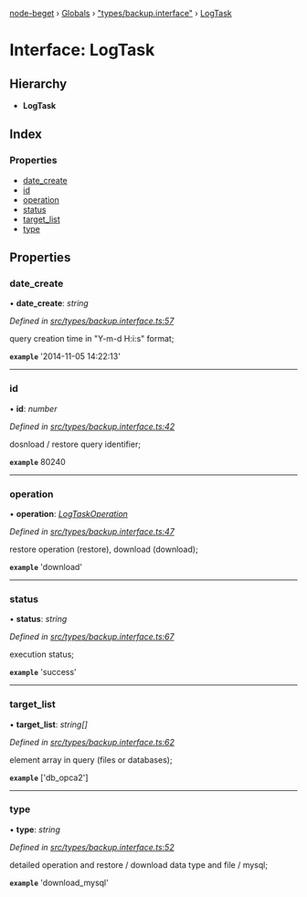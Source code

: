 [node-beget](../README.md) › [Globals](../globals.md) › ["types/backup.interface"](../modules/_types_backup_interface_.md) › [LogTask](_types_backup_interface_.logtask.md)

# Interface: LogTask

## Hierarchy

* **LogTask**

## Index

### Properties

* [date_create](_types_backup_interface_.logtask.md#date_create)
* [id](_types_backup_interface_.logtask.md#id)
* [operation](_types_backup_interface_.logtask.md#operation)
* [status](_types_backup_interface_.logtask.md#status)
* [target_list](_types_backup_interface_.logtask.md#target_list)
* [type](_types_backup_interface_.logtask.md#type)

## Properties

###  date_create

• **date_create**: *string*

*Defined in [src/types/backup.interface.ts:57](https://github.com/olehcambel/node-beget/blob/f128411/src/types/backup.interface.ts#L57)*

query creation time in "Y-m-d H:i:s" format;

**`example`** '2014-11-05 14:22:13'

___

###  id

• **id**: *number*

*Defined in [src/types/backup.interface.ts:42](https://github.com/olehcambel/node-beget/blob/f128411/src/types/backup.interface.ts#L42)*

dosnload / restore query identifier;

**`example`** 80240

___

###  operation

• **operation**: *[LogTaskOperation](../modules/_types_backup_interface_.md#logtaskoperation)*

*Defined in [src/types/backup.interface.ts:47](https://github.com/olehcambel/node-beget/blob/f128411/src/types/backup.interface.ts#L47)*

restore operation (restore), download (download);

**`example`** 'download'

___

###  status

• **status**: *string*

*Defined in [src/types/backup.interface.ts:67](https://github.com/olehcambel/node-beget/blob/f128411/src/types/backup.interface.ts#L67)*

execution status;

**`example`** 'success'

___

###  target_list

• **target_list**: *string[]*

*Defined in [src/types/backup.interface.ts:62](https://github.com/olehcambel/node-beget/blob/f128411/src/types/backup.interface.ts#L62)*

element array in query (files or databases);

**`example`** ['db_opca2']

___

###  type

• **type**: *string*

*Defined in [src/types/backup.interface.ts:52](https://github.com/olehcambel/node-beget/blob/f128411/src/types/backup.interface.ts#L52)*

detailed operation and restore / download data type and file / mysql;

**`example`** 'download_mysql'
